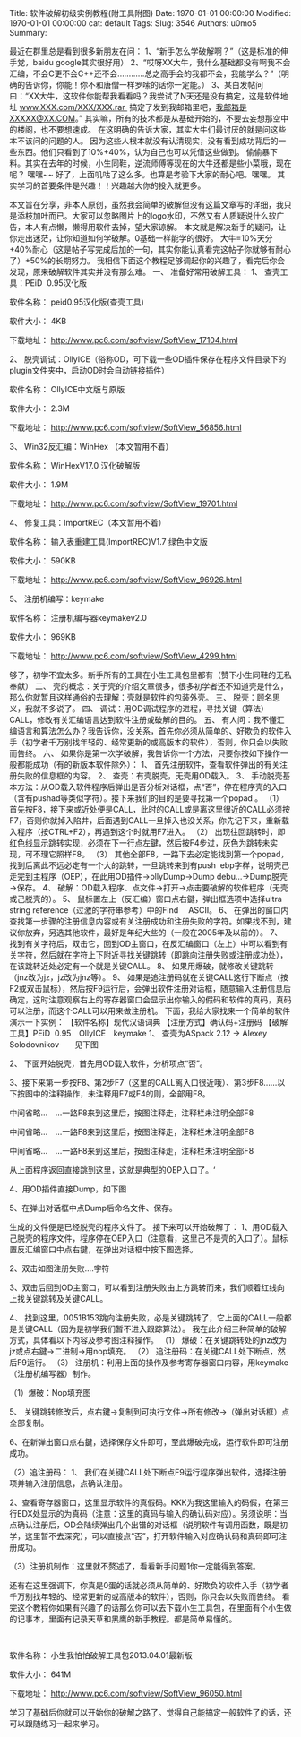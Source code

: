 Title: 软件破解初级实例教程(附工具附图)
Date: 1970-01-01 00:00:00
Modified: 1970-01-01 00:00:00
cat: default
Tags: 
Slug: 3546
Authors: u0mo5 
Summary: 






最近在群里总是看到很多新朋友在问：
1、“新手怎么学破解啊？”（这是标准的伸手党，baidu google其实很好用）
2、“哎呀XX大牛，我什么基础都没有啊我不会汇编，不会C更不会C++还不会…………总之高手会的我都不会，我能学么？”（明确的告诉你，你能！你不和唐僧一样罗嗦的话你一定能。）
3、某白发帖问曰：“XX大牛，这软件你能帮我看看吗？我尝试了N天还是没有搞定，这是软件地址 www.XXX.com/XXX/XXX.rar  搞定了发到我邮箱里吧，我邮箱是XXXXX@XX.COM。”
其实嘛，所有的技术都是从基础开始的，不要去妄想那空中的楼阁，也不要想速成。
在这明确的告诉大家，其实大牛们最讨厌的就是问这些本不该问的问题的人。
因为这些人根本就没有认清现实，没有看到成功背后的一些东西。他们只看到了10%+40%，认为自己也可以凭借这些做到。
偷偷暴下料。其实在去年的时候，小生同鞋，逆流师傅等现在的大牛还都是些小菜哦，现在呢？ 嘿嘿~~
好了，上面叽咕了这么多。也算是考验下大家的耐心吧。嘿嘿。
其实学习的首要条件是兴趣！！兴趣越大你的投入就更多。

本文旨在分享，非本人原创，虽然我会简单的破解但没有这篇文章写的详细，我只是添枝加叶而已。大家可以忽略图片上的logo水印，不然又有人质疑说什么软广告，本人有点懒，懒得用软件去掉，望大家谅解。
本文就是解决新手的疑问，让你走出迷茫，让你知道如何学破解。0基础一样能学的很好。
大牛=10%天分+40%耐心（这是帖子写完成后加的一句，其实你能认真看完这帖子你就够有耐心了）+50%的长期努力。
我相信下面这个教程足够调起你的兴趣了，看完后你会发现，原来破解软件其实并没有那么难。
一、 准备好常用破解工具：
1、 查壳工具：PEiD  0.95汉化版


软件名称：
peid0.95汉化版(查壳工具)


软件大小：
4KB 



下载地址：
http://www.pc6.com/softview/SoftView_17104.html


2、 脱壳调试：OllyICE（俗称OD，可下载一些OD插件保存在程序文件目录下的plugin文件夹中，启动OD时会自动链接插件）


软件名称：
OllyICE中文版与原版


软件大小：
2.3M 



下载地址：
http://www.pc6.com/softview/SoftView_56856.html


3、 Win32反汇编：WinHex （本文暂用不着）


软件名称：
WinHexV17.0 汉化破解版


软件大小：
1.9M 



下载地址：
http://www.pc6.com/softview/SoftView_19701.html


4、 修复工具：ImportREC（本文暂用不着）


软件名称：
输入表重建工具(ImportREC)V1.7 绿色中文版


软件大小：
590KB 



下载地址：
http://www.pc6.com/softview/SoftView_96926.html


5、 注册机编写：keymake



软件名称：
注册机编写器keymakev2.0


软件大小：
969KB 



下载地址：
http://www.pc6.com/softview/SoftView_4299.html


够了，初学不宜太多。新手所有的工具在小生工具包里都有（赞下小生同鞋的无私奉献）
二、 壳的概念：关于壳的介绍文章很多，很多初学者还不知道壳是什么，那么你就暂且这样通俗的去理解：壳就是软件的包装外壳。
三、 脱壳：顾名思义，我就不多说了。
四、 调试：用OD调试程序的进程，寻找关键（算法）CALL，修改有关汇编语言达到软件注册或破解的目的。
五、 有人问：我不懂汇编语言和算法怎么办？我告诉你，没关系，首先你必须从简单的、好欺负的软件入手（初学者千万别找年轻的、经常更新的或高版本的软件），否则，你只会以失败而告终。
六、 如果你是第一次学破解，我告诉你一个方法，只要你按如下操作一般都能成功（有的新版本软件除外）：
1、 首先注册软件，查看软件弹出的有关注册失败的信息框的内容。
2、 查壳：有壳脱壳，无壳用OD载入。
3、 手动脱壳基本方法：从OD载入软件程序后弹出是否分析对话框，点“否”，停在程序壳的入口（含有pushad等类似字符）。接下来我们的目的是要寻找第一个popad 。
（1） 首先按F8，接下来或近处便是CALL，此时的CALL或是离这里很近的CALL必须按F7，否则你就掉入陷井，后面遇到CALL一旦掉入也没关系，你先记下来，重新载入程序（按CTRL+F2），再遇到这个时就用F7进入。
（2） 出现往回跳转时，即红色线显示跳转实现，必须在下一行点左鍵，然后按F4步过，灰色为跳转未实现，可不理它照样F8。
（3） 其他全部F8，一路下去必定能找到第一个popad，找到后离此不远必定有一个大的跳转，一旦跳转来到有push  ebp字样，说明壳己走完到主程序（OEP），在此用OD插件→ollyDump→Dump debu…→Dump脱壳→保存。
4、 破解：OD载入程序、点文件→打开→点击要破解的软件程序（无壳或己脱壳的）。
5、 鼠标置左上（反汇编）窗口点右鍵，弹出框选项中选择ultra string reference（过激的字符串参考）中的Find 　ASCII。
6、 在弹出的窗口内查找第一步骤的注册信息内容或有关注册成功和注册失败的字符。如果找不到，建议你放弃，另选其他软件，最好是年纪大些的（一般在2005年及以前的）。
7、 找到有关字符后，双击它，回到OD主窗口，在反汇编窗口（左上）中可以看到有关字符，然后就在字符上下附近寻找关键跳转（即跳向注册失败或注册成功处），在该跳转近处必定有一个就是关键CALL。
8、 如果用爆破，就修改关键跳转（jnz改为jz，jz改为jnz等）。
9、 如果是追注册码就在关键CALL这行下断点（按F2或双击鼠标），然后按F9运行后，会弹出软件注册对话框，随意输入注册信息后确定，这时注意观察右上的寄存器窗口会显示出你输入的假码和软件的真码，真码可以注册，而这个CALL可以用来做注册机。
下面，我给大家找来一个简单的软件演示一下实例：
【软件名称】现代汉语词典
【注册方式】确认码+注册码
【破解工具】PEiD  0.95　OllyICE　keymake
1、 查壳为ASpack 2.12 -&gt; Alexey Solodovnikov　　见下图

2、 下面开始脱壳，首先用OD载入软件，分析项点“否”。

3、接下来第一步按F8、第2步F7（这里的CALL离入口很近哦）、第3步F8……以下按图中的注释操作，未注释用F7或F4的则，全部用F8。

中间省略…　…一路F8来到这里后，按图注释走，注释栏未注明全部F8

中间省略…　…一路F8来到这里后，按图注释走，注释栏未注明全部F8

中间省略…　…一路F8来到这里后，按图注释走，注释栏未注明全部F8

从上面程序返回直接跳到这里，这就是典型的OEP入口了。‘

4、用OD插件直接Dump，如下图

5、在弹出对话框中点Dump后命名文件、保存。

生成的文件便是已经脱壳的程序文件了。
接下来可以开始破解了：
1、用OD载入己脱壳的程序文件，程序停在OEP入口（注意看，这里己不是壳的入口了）。鼠标置反汇编窗口中点右鍵，在弹出对话框中按下图选择。

2、双击如图注册失败….字符

3、双击后回到OD主窗口，可以看到注册失败由上方跳转而来，我们顺着红线向上找关键跳转及关键CALL。

4、 找到这里，0051B153跳向注册失败，必是关键跳转了，它上面的CALL一般都是关键CALL（因为是初学我们暂不进入跟踪算法）。
我在此介绍三种简单的破解方式，具体看以下内容及参考图注释操作。
（1） 爆破：在关键跳转处的jnz改为jz或点右鍵→二进制→用nop填充。
（2） 追注册码：在关键CALL处下断点，然后F9运行。
（3） 注册机：利用上面的操作及参考寄存器窗口内容，用keymake（注册机编写器）制作。

（1）爆破：Nop填充图


5、 关键跳转修改后，点右鍵→复制到可执行文件→所有修改→（弹出对话框）点全部复制。

6、在新弹出窗口点右鍵，选择保存文件即可，至此爆破完成，运行软件即可注册成功。

（2）追注册码：
1、 我们在关键CALL处下断点F9运行程序弹出软件，选择注册项并输入注册信息，点确认注册。

2、查看寄存器窗口，这里显示软件的真假码。KKK为我这里输入的码假，在第三行EDX处显示的为真码（注意：这里的真码与输入的确认码对应）。另须说明：当点确认注册后，OD会陆续弹出几个出错的对话框（说明软件有调用函数，既是初学，这里暂不去深究），可以直接点“否”，打开软件输入对应确认码和真码即可注册成功。

（3）注册机制作：这里就不赘述了，看看新手问题1你一定能得到答案。

还有在这里强调下，你真是0蛋的话就必须从简单的、好欺负的软件入手（初学者千万别找年轻的、经常更新的或高版本的软件），否则，你只会以失败而告终。
看完这个教程你如果有兴趣了的话那么你可以去下载小生工具包，在里面有个小生做的记事本，里面有记录天草和黑鹰的新手教程。都是简单易懂的。 

 


软件名称：
小生我怕怕破解工具包2013.04.01最新版


软件大小：
641M 



下载地址：
http://www.pc6.com/softview/SoftView_96050.html


学习了基础后你就可以开始你的破解之路了。觉得自己能搞定一般软件了的话，还可以跟随练习一起来学习。
